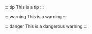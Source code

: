 ::: tip
This is a tip
:::

::: warning
This is a warning
:::

::: danger
This is a dangerous warning
:::